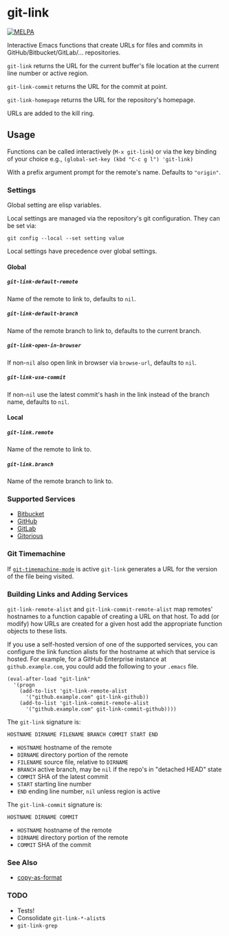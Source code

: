 # git-link

[![MELPA](http://melpa.org/packages/git-link-badge.svg)](http://melpa.org/#/git-link)

Interactive Emacs functions that create URLs for files and commits in GitHub/Bitbucket/GitLab/... repositories.

`git-link` returns the URL for the current buffer's file location at the current line number or active region.

`git-link-commit` returns the URL for the commit at point.

`git-link-homepage` returns the URL for the repository's homepage.

URLs are added to the kill ring.

## Usage

Functions can be called interactively (`M-x git-link`) or via the key binding
of your choice e.g., `(global-set-key (kbd "C-c g l") 'git-link)`

With a prefix argument prompt for the remote's name. Defaults to `"origin"`.

### Settings

Global setting are elisp variables.

Local settings are managed via the repository's git configuration. They can be set via:

```
git config --local --set setting value
```

Local settings have precedence over global settings.

#### Global

##### `git-link-default-remote`

Name of the remote to link to, defaults to `nil`.

##### `git-link-default-branch`

Name of the remote branch to link to, defaults to the current branch.

##### `git-link-open-in-browser`

If non-`nil` also open link in browser via `browse-url`, defaults to `nil`.

##### `git-link-use-commit`

If non-`nil` use the latest commit's hash in the link instead of the branch name, defaults to `nil`.

#### Local

##### `git-link.remote`

Name of the remote to link to.

##### `git-link.branch`

Name of the remote branch to link to.

### Supported Services

* [Bitbucket](http://bitbucket.com)
* [GitHub](http://github.com)
* [GitLab](https://gitlab.com)
* [Gitorious](http://gitorious.org)

### Git Timemachine

If [`git-timemachine-mode`](https://github.com/pidu/git-timemachine) is active `git-link` generates a URL for the version of the file being visited.

### Building Links and Adding Services

`git-link-remote-alist` and `git-link-commit-remote-alist` map remotes'
hostnames to a function capable of creating a URL on that host. To add (or
modify) how URLs are created for a given host add the appropriate function
objects to these lists.

If you use a self-hosted version of one of the supported services, you
can configure the link function alists for the hostname at which that
service is hosted.  For example, for a GitHub Enterprise instance at
`github.example.com`, you could add the following to your `.emacs` file.

    (eval-after-load "git-link"
      '(progn
        (add-to-list 'git-link-remote-alist
          '("github.example.com" git-link-github))
        (add-to-list 'git-link-commit-remote-alist
          '("github.example.com" git-link-commit-github))))

The `git-link` signature is:

`HOSTNAME DIRNAME FILENAME BRANCH COMMIT START END`

* `HOSTNAME` hostname of the remote
* `DIRNAME` directory portion of the remote
* `FILENAME` source file, relative to `DIRNAME`
* `BRANCH` active branch, may be `nil` if the repo's in "detached HEAD" state
* `COMMIT` SHA of the latest commit
* `START` starting line number
* `END`  ending line number, `nil` unless region is active

The `git-link-commit` signature is:

`HOSTNAME DIRNAME COMMIT`

* `HOSTNAME` hostname of the remote
* `DIRNAME` directory portion of the remote
* `COMMIT` SHA of the commit

### See Also

* [copy-as-format](https://github.com/sshaw/copy-as-format)

### TODO

* Tests!
* Consolidate `git-link-*-alist`s
* `git-link-grep`
